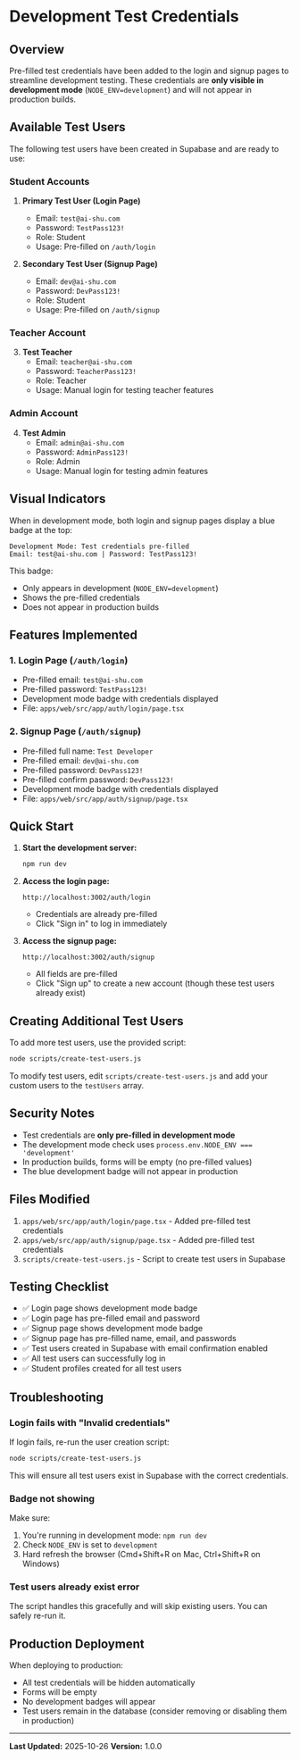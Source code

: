 # Development Test Credentials

## Overview

Pre-filled test credentials have been added to the login and signup pages to streamline development testing. These credentials are **only visible in development mode** (`NODE_ENV=development`) and will not appear in production builds.

## Available Test Users

The following test users have been created in Supabase and are ready to use:

### Student Accounts

1. **Primary Test User (Login Page)**
   - Email: `test@ai-shu.com`
   - Password: `TestPass123!`
   - Role: Student
   - Usage: Pre-filled on `/auth/login`

2. **Secondary Test User (Signup Page)**
   - Email: `dev@ai-shu.com`
   - Password: `DevPass123!`
   - Role: Student
   - Usage: Pre-filled on `/auth/signup`

### Teacher Account

3. **Test Teacher**
   - Email: `teacher@ai-shu.com`
   - Password: `TeacherPass123!`
   - Role: Teacher
   - Usage: Manual login for testing teacher features

### Admin Account

4. **Test Admin**
   - Email: `admin@ai-shu.com`
   - Password: `AdminPass123!`
   - Role: Admin
   - Usage: Manual login for testing admin features

## Visual Indicators

When in development mode, both login and signup pages display a blue badge at the top:

```
Development Mode: Test credentials pre-filled
Email: test@ai-shu.com | Password: TestPass123!
```

This badge:
- Only appears in development (`NODE_ENV=development`)
- Shows the pre-filled credentials
- Does not appear in production builds

## Features Implemented

### 1. Login Page (`/auth/login`)
- Pre-filled email: `test@ai-shu.com`
- Pre-filled password: `TestPass123!`
- Development mode badge with credentials displayed
- File: `apps/web/src/app/auth/login/page.tsx`

### 2. Signup Page (`/auth/signup`)
- Pre-filled full name: `Test Developer`
- Pre-filled email: `dev@ai-shu.com`
- Pre-filled password: `DevPass123!`
- Pre-filled confirm password: `DevPass123!`
- Development mode badge with credentials displayed
- File: `apps/web/src/app/auth/signup/page.tsx`

## Quick Start

1. **Start the development server:**
   ```bash
   npm run dev
   ```

2. **Access the login page:**
   ```
   http://localhost:3002/auth/login
   ```
   - Credentials are already pre-filled
   - Click "Sign in" to log in immediately

3. **Access the signup page:**
   ```
   http://localhost:3002/auth/signup
   ```
   - All fields are pre-filled
   - Click "Sign up" to create a new account (though these test users already exist)

## Creating Additional Test Users

To add more test users, use the provided script:

```bash
node scripts/create-test-users.js
```

To modify test users, edit `scripts/create-test-users.js` and add your custom users to the `testUsers` array.

## Security Notes

- Test credentials are **only pre-filled in development mode**
- The development mode check uses `process.env.NODE_ENV === 'development'`
- In production builds, forms will be empty (no pre-filled values)
- The blue development badge will not appear in production

## Files Modified

1. `apps/web/src/app/auth/login/page.tsx` - Added pre-filled test credentials
2. `apps/web/src/app/auth/signup/page.tsx` - Added pre-filled test credentials
3. `scripts/create-test-users.js` - Script to create test users in Supabase

## Testing Checklist

- ✅ Login page shows development mode badge
- ✅ Login page has pre-filled email and password
- ✅ Signup page shows development mode badge
- ✅ Signup page has pre-filled name, email, and passwords
- ✅ Test users created in Supabase with email confirmation enabled
- ✅ All test users can successfully log in
- ✅ Student profiles created for all test users

## Troubleshooting

### Login fails with "Invalid credentials"

If login fails, re-run the user creation script:

```bash
node scripts/create-test-users.js
```

This will ensure all test users exist in Supabase with the correct credentials.

### Badge not showing

Make sure:
1. You're running in development mode: `npm run dev`
2. Check `NODE_ENV` is set to `development`
3. Hard refresh the browser (Cmd+Shift+R on Mac, Ctrl+Shift+R on Windows)

### Test users already exist error

The script handles this gracefully and will skip existing users. You can safely re-run it.

## Production Deployment

When deploying to production:
- All test credentials will be hidden automatically
- Forms will be empty
- No development badges will appear
- Test users remain in the database (consider removing or disabling them in production)

---

**Last Updated:** 2025-10-26
**Version:** 1.0.0
